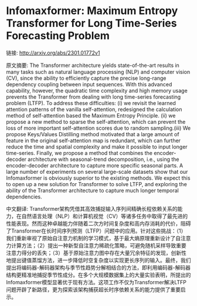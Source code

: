 # Infomaxformer: Maximum Entropy Transformer for Long Time-Series Forecasting Problem

链接: http://arxiv.org/abs/2301.01772v1

原文摘要:
The Transformer architecture yields state-of-the-art results in many tasks
such as natural language processing (NLP) and computer vision (CV), since the
ability to efficiently capture the precise long-range dependency coupling
between input sequences. With this advanced capability, however, the quadratic
time complexity and high memory usage prevents the Transformer from dealing
with long time-series forecasting problem (LTFP). To address these
difficulties: (i) we revisit the learned attention patterns of the vanilla
self-attention, redesigned the calculation method of self-attention based the
Maximum Entropy Principle. (ii) we propose a new method to sparse the
self-attention, which can prevent the loss of more important self-attention
scores due to random sampling.(iii) We propose Keys/Values Distilling method
motivated that a large amount of feature in the original self-attention map is
redundant, which can further reduce the time and spatial complexity and make it
possible to input longer time-series. Finally, we propose a method that
combines the encoder-decoder architecture with seasonal-trend decomposition,
i.e., using the encoder-decoder architecture to capture more specific seasonal
parts. A large number of experiments on several large-scale datasets show that
our Infomaxformer is obviously superior to the existing methods. We expect this
to open up a new solution for Transformer to solve LTFP, and exploring the
ability of the Transformer architecture to capture much longer temporal
dependencies.

中文翻译:
Transformer架构凭借其高效捕捉输入序列间精确长程依赖关系的能力，在自然语言处理（NLP）和计算机视觉（CV）等诸多任务中取得了最先进的性能表现。然而这种卓越能力伴随着二次方时间复杂度和高内存消耗的代价，阻碍了Transformer在长时间序列预测（LTFP）问题中的应用。针对这些挑战：（1）我们重新审视了原始自注意力机制的学习模式，基于最大熵原理重新设计了自注意力计算方法；（2）提出一种新型自注意力稀疏化策略，可避免随机采样导致重要注意力得分的丢失；（3）基于原始注意力图中存在大量冗余特征的发现，创新性地提出键值蒸馏方法，进一步降低时空复杂度以实现更长序列的输入。最终，我们提出将编码器-解码器架构与季节性趋势分解相结合的方法，即利用编码器-解码器结构更精准地捕捉季节性成分。在多个大规模数据集上的大量实验表明，所提出的Infomaxformer模型显著优于现有方法。这项工作不仅为Transformer解决LTFP问题开辟了新路径，更为探索该架构捕获超长时序依赖关系的能力提供了重要启示。
